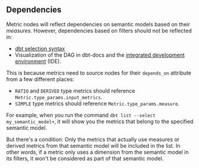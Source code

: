 ## Dependencies

Metric nodes will reflect dependencies on semantic models based on their _measures_. However, dependencies based on filters should not be reflected in:

- [dbt selection syntax](/reference/node-selection/syntax)
- Visualization of the <Term id="dag">DAG</Term> in dbt-docs and the [integrated development environment](/docs/cloud/dbt-cloud-ide/develop-in-the-cloud) (IDE).

This is because metrics need to source nodes for their `depends_on` attribute from a few different places:

- `RATIO` and `DERIVED` type metrics should reference `Metric.type_params.input_metrics`.
- `SIMPLE` <!--and `CUMULATIVE`--> type metrics should reference `Metric.type_params.measure`.

For example, when you run the command `dbt list --select my_semantic_model+`, it will show you the metrics that belong to the specified semantic model.

But there's a condition: Only the metrics that actually use measures or derived metrics from that semantic model will be included in the list. In other words, if a metric only uses a dimension from the semantic model in its filters, it won't be considered as part of that semantic model.
